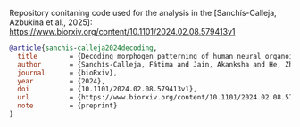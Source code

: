 Repository conitaning code used for the analysis in the [Sanchís-Calleja, Azbukina et al., 2025]: https://www.biorxiv.org/content/10.1101/2024.02.08.579413v1



```bibtex
@article{sanchis-calleja2024decoding,
  title        = {Decoding morphogen patterning of human neural organoids with a multiplexed single-cell transcriptomic screen},
  author       = {Sanchís-Calleja, Fátima and Jain, Akanksha and He, Zhisong and Okamoto, Ryoko and Rusimbi, Charlotte and Rifes, Pedro and Rathore, Gaurav Singh and Santel, Małgorzata and Janssens, Jasper and Seimiya, Makiko and Fleck, Jonas Simon and Kirkeby, Agnete and Camp, J. Gray and Treutlein, Barbara},
  journal      = {bioRxiv},
  year         = {2024},
  doi          = {10.1101/2024.02.08.579413v1},
  url          = {https://www.biorxiv.org/content/10.1101/2024.02.08.579413v1},
  note         = {preprint}
}

```
